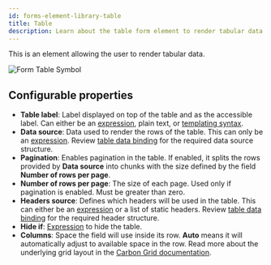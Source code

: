 ```yaml
---
id: forms-element-library-table
title: Table
description: Learn about the table form element to render tabular data.
---
```


This is an element allowing the user to render tabular data.

<img src="/img/form-icons/form-table.svg" alt="Form Table Symbol" />

## Configurable properties

- **Table label**: Label displayed on top of the table and as the accessible label. Can either be an [expression](../../feel/language-guide/feel-expressions-introduction.md), plain text, or [templating syntax](../configuration/forms-config-templating-syntax.md).
- **Data source**: Data used to render the rows of the table. This can only be an [expression](../../feel/language-guide/feel-expressions-introduction.md). Review [table data binding](../configuration/forms-config-table-data-binding.md) for the required data source structure.
- **Pagination**: Enables pagination in the table. If enabled, it splits the rows provided by **Data source** into chunks with the size defined by the field **Number of rows per page**.
- **Number of rows per page**: The size of each page. Used only if pagination is enabled. Must be greater than zero.
- **Headers source**: Defines which headers will be used in the table. This can either be an [expression](../../feel/language-guide/feel-expressions-introduction.md) or a list of static headers. Review [table data binding](../configuration/forms-config-table-data-binding.md) for the required header structure.
- **Hide if**: [Expression](../../feel/language-guide/feel-expressions-introduction.md) to hide the table.
- **Columns**: Space the field will use inside its row. **Auto** means it will automatically adjust to available space in the row. Read more about the underlying grid layout in the [Carbon Grid documentation](https://carbondesignsystem.com/elements/2x-grid/overview/).

